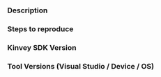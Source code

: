 ### Description
<!-- Describe the issue. -->

### Steps to reproduce 
<!-- Steps to reproduce or sample code -->

### Kinvey SDK Version
<!-- Check whether this is still an issue in the most recent release -->

### Tool Versions (Visual Studio / Device / OS)
<!-- Provide as much detail as possible about your test setup -->




